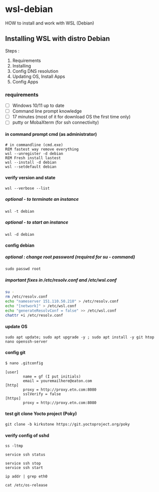 # wsl-debian
HOW to install and work with WSL (Debian)

## Installing WSL with distro Debian

Steps :
 1. Requirements
 2. Installing
 3. Config DNS resolution
 4. Updating OS, Install Apps
 5. Config Apps

### requirements
 - [ ] Windows 10/11 up to date
 - [ ] Command line prompt knowledge
 - [ ] 17 minutes (most of it for download OS the first time only)
 - [ ] putty or MobaXterm (for ssh connectivity)

#### in command prompt cmd (as administrator)
```
# in commandline (cmd.exe)
REM fastest way remove everything
wsl --unregister -d debian
REM Fresh install lastest
wsl --install -d debian
wsl --setdefault debian
```

#### verify version and state
```
wsl --verbose --list
```

##### optional - to terminate an instance
```
wsl -t debian
```
##### optional - to start an instance
```
wsl -d debian
```

#### config debian

##### optional : change root password (required for su - command)
```
sudo passwd root
```

##### important fixes in /etc/resolv.conf and /etc/wsl.conf
```bash
su -
rm /etc/resolv.conf
echo "nameserver 151.110.50.210" > /etc/resolv.conf
echo "[network]" > /etc/wsl.conf
echo "generateResolvConf = false" >> /etc/wsl.conf
chattr +i /etc/resolv.conf
```

#### update OS
```
sudo apt update; sudo apt upgrade -y ; sudo apt install -y git htop nano openssh-server
```

#### config git
```bash
$ nano .gitconfig
```

```
[user]
        name = gf (I put initials)
        email = youremailhere@eaton.com
[http]
        proxy = http://proxy.etn.com:8080
        sslVerify = false
[https]
        proxy = http://proxy.etn.com:8080
```

#### test git clone Yocto project (Poky)
```
git clone -b kirkstone https://git.yoctoproject.org/poky

```

#### verify config of sshd
```
ss -ltmp

service ssh status

service ssh stop
service ssh start

ip addr | grep eth0

cat /etc/os-release
```
